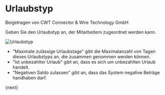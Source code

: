 # Urlaubstyp
<span class="text-muted contributed-by">Beigetragen von CWT Connector & Wire Technology GmbH</span>

Geben Sie den Urlaubstyp an, der Mitarbeitern zugeordnet werden kann.

<img class="screenshot" alt="Urlaubstyp" src="{{docs_base_url}}/assets/img/human-resources/leave-type.png">

* "Maximale zulässige Urlaubstage" gibt die Maximalanzahl von Tagen dieses Urlaubstyps an, die zusammen genommen werden können.
* "Ist unbezahlter Urlaub" gibt an, dass es sich um unbezahlten Urlaub handelt.
* "Negativen Saldo zulassen" gibt an, dass das System negative Beträge handhaben darf.

{next}
